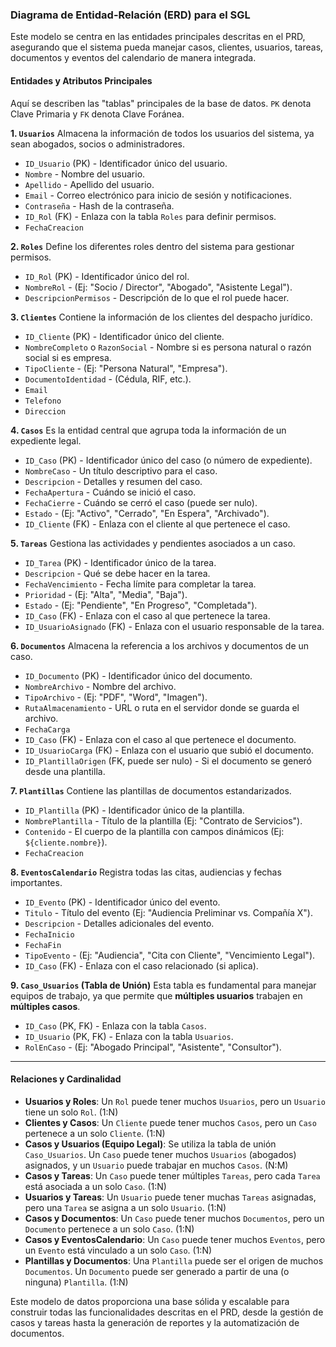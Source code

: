 ### **Diagrama de Entidad-Relación (ERD) para el SGL**

Este modelo se centra en las entidades principales descritas en el PRD, asegurando que el sistema pueda manejar casos, clientes, usuarios, tareas, documentos y eventos del calendario de manera integrada.

#### **Entidades y Atributos Principales**

Aquí se describen las "tablas" principales de la base de datos. `PK` denota Clave Primaria y `FK` denota Clave Foránea.

**1. `Usuarios`**
Almacena la información de todos los usuarios del sistema, ya sean abogados, socios o administradores.
* `ID_Usuario` (PK) - Identificador único del usuario.
* `Nombre` - Nombre del usuario.
* `Apellido` - Apellido del usuario.
* `Email` - Correo electrónico para inicio de sesión y notificaciones.
* `Contraseña` - Hash de la contraseña.
* `ID_Rol` (FK) - Enlaza con la tabla `Roles` para definir permisos.
* `FechaCreacion`

**2. `Roles`**
Define los diferentes roles dentro del sistema para gestionar permisos.
* `ID_Rol` (PK) - Identificador único del rol.
* `NombreRol` - (Ej: "Socio / Director", "Abogado", "Asistente Legal").
* `DescripcionPermisos` - Descripción de lo que el rol puede hacer.

**3. `Clientes`**
Contiene la información de los clientes del despacho jurídico.
* `ID_Cliente` (PK) - Identificador único del cliente.
* `NombreCompleto` o `RazonSocial` - Nombre si es persona natural o razón social si es empresa.
* `TipoCliente` - (Ej: "Persona Natural", "Empresa").
* `DocumentoIdentidad` - (Cédula, RIF, etc.).
* `Email`
* `Telefono`
* `Direccion`

**4. `Casos`**
Es la entidad central que agrupa toda la información de un expediente legal.
* `ID_Caso` (PK) - Identificador único del caso (o número de expediente).
* `NombreCaso` - Un título descriptivo para el caso.
* `Descripcion` - Detalles y resumen del caso.
* `FechaApertura` - Cuándo se inició el caso.
* `FechaCierre` - Cuándo se cerró el caso (puede ser nulo).
* `Estado` - (Ej: "Activo", "Cerrado", "En Espera", "Archivado").
* `ID_Cliente` (FK) - Enlaza con el cliente al que pertenece el caso.

**5. `Tareas`**
Gestiona las actividades y pendientes asociados a un caso.
* `ID_Tarea` (PK) - Identificador único de la tarea.
* `Descripcion` - Qué se debe hacer en la tarea.
* `FechaVencimiento` - Fecha límite para completar la tarea.
* `Prioridad` - (Ej: "Alta", "Media", "Baja").
* `Estado` - (Ej: "Pendiente", "En Progreso", "Completada").
* `ID_Caso` (FK) - Enlaza con el caso al que pertenece la tarea.
* `ID_UsuarioAsignado` (FK) - Enlaza con el usuario responsable de la tarea.

**6. `Documentos`**
Almacena la referencia a los archivos y documentos de un caso.
* `ID_Documento` (PK) - Identificador único del documento.
* `NombreArchivo` - Nombre del archivo.
* `TipoArchivo` - (Ej: "PDF", "Word", "Imagen").
* `RutaAlmacenamiento` - URL o ruta en el servidor donde se guarda el archivo.
* `FechaCarga`
* `ID_Caso` (FK) - Enlaza con el caso al que pertenece el documento.
* `ID_UsuarioCarga` (FK) - Enlaza con el usuario que subió el documento.
* `ID_PlantillaOrigen` (FK, puede ser nulo) - Si el documento se generó desde una plantilla.

**7. `Plantillas`**
Contiene las plantillas de documentos estandarizados.
* `ID_Plantilla` (PK) - Identificador único de la plantilla.
* `NombrePlantilla` - Título de la plantilla (Ej: "Contrato de Servicios").
* `Contenido` - El cuerpo de la plantilla con campos dinámicos (Ej: `${cliente.nombre}`).
* `FechaCreacion`

**8. `EventosCalendario`**
Registra todas las citas, audiencias y fechas importantes.
* `ID_Evento` (PK) - Identificador único del evento.
* `Titulo` - Título del evento (Ej: "Audiencia Preliminar vs. Compañía X").
* `Descripcion` - Detalles adicionales del evento.
* `FechaInicio`
* `FechaFin`
* `TipoEvento` - (Ej: "Audiencia", "Cita con Cliente", "Vencimiento Legal").
* `ID_Caso` (FK) - Enlaza con el caso relacionado (si aplica).

**9. `Caso_Usuarios` (Tabla de Unión)**
Esta tabla es fundamental para manejar equipos de trabajo, ya que permite que **múltiples usuarios** trabajen en **múltiples casos**.
* `ID_Caso` (PK, FK) - Enlaza con la tabla `Casos`.
* `ID_Usuario` (PK, FK) - Enlaza con la tabla `Usuarios`.
* `RolEnCaso` - (Ej: "Abogado Principal", "Asistente", "Consultor").

---

#### **Relaciones y Cardinalidad**

* **Usuarios y Roles**: Un `Rol` puede tener muchos `Usuarios`, pero un `Usuario` tiene un solo `Rol`. (1:N)
* **Clientes y Casos**: Un `Cliente` puede tener muchos `Casos`, pero un `Caso` pertenece a un solo `Cliente`. (1:N)
* **Casos y Usuarios (Equipo Legal)**: Se utiliza la tabla de unión `Caso_Usuarios`. Un `Caso` puede tener muchos `Usuarios` (abogados) asignados, y un `Usuario` puede trabajar en muchos `Casos`. (N:M)
* **Casos y Tareas**: Un `Caso` puede tener múltiples `Tareas`, pero cada `Tarea` está asociada a un solo `Caso`. (1:N)
* **Usuarios y Tareas**: Un `Usuario` puede tener muchas `Tareas` asignadas, pero una `Tarea` se asigna a un solo `Usuario`. (1:N)
* **Casos y Documentos**: Un `Caso` puede tener muchos `Documentos`, pero un `Documento` pertenece a un solo `Caso`. (1:N)
* **Casos y EventosCalendario**: Un `Caso` puede tener muchos `Eventos`, pero un `Evento` está vinculado a un solo `Caso`. (1:N)
* **Plantillas y Documentos**: Una `Plantilla` puede ser el origen de muchos `Documentos`. Un `Documento` puede ser generado a partir de una (o ninguna) `Plantilla`. (1:N)

Este modelo de datos proporciona una base sólida y escalable para construir todas las funcionalidades descritas en el PRD, desde la gestión de casos y tareas hasta la generación de reportes y la automatización de documentos.